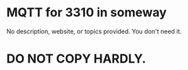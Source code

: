 # MQTT for 3310 in someway
No description, website, or topics provided. You don't need it.

# DO NOT COPY HARDLY.
